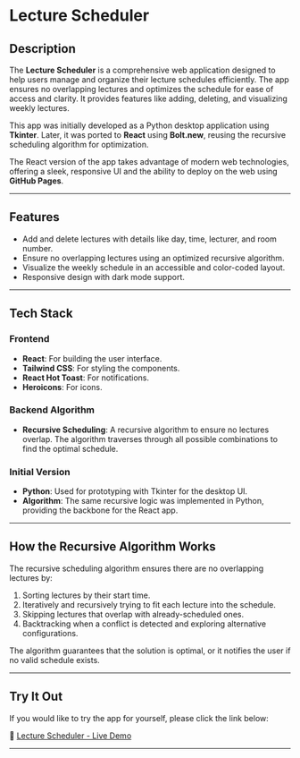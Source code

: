 # Lecture Scheduler

## **Description**
The **Lecture Scheduler** is a comprehensive web application designed to help users manage and organize their lecture schedules efficiently. The app ensures no overlapping lectures and optimizes the schedule for ease of access and clarity. It provides features like adding, deleting, and visualizing weekly lectures.

This app was initially developed as a Python desktop application using **Tkinter**. Later, it was ported to **React** using **Bolt.new**, reusing the recursive scheduling algorithm for optimization.

The React version of the app takes advantage of modern web technologies, offering a sleek, responsive UI and the ability to deploy on the web using **GitHub Pages**.

---

## **Features**
- Add and delete lectures with details like day, time, lecturer, and room number.
- Ensure no overlapping lectures using an optimized recursive algorithm.
- Visualize the weekly schedule in an accessible and color-coded layout.
- Responsive design with dark mode support.

---

## **Tech Stack**

### **Frontend**
- **React**: For building the user interface.
- **Tailwind CSS**: For styling the components.
- **React Hot Toast**: For notifications.
- **Heroicons**: For icons.

### **Backend Algorithm**
- **Recursive Scheduling**: A recursive algorithm to ensure no lectures overlap. The algorithm traverses through all possible combinations to find the optimal schedule.

### **Initial Version**
- **Python**: Used for prototyping with Tkinter for the desktop UI.
- **Algorithm**: The same recursive logic was implemented in Python, providing the backbone for the React app.

---

## **How the Recursive Algorithm Works**
The recursive scheduling algorithm ensures there are no overlapping lectures by:
1. Sorting lectures by their start time.
2. Iteratively and recursively trying to fit each lecture into the schedule.
3. Skipping lectures that overlap with already-scheduled ones.
4. Backtracking when a conflict is detected and exploring alternative configurations.

The algorithm guarantees that the solution is optimal, or it notifies the user if no valid schedule exists.

---

## **Try It Out**
If you would like to try the app for yourself, please click the link below:

🔗 [Lecture Scheduler - Live Demo](https://mohammed19j.github.io/Lecture_Scheduler/)

---

